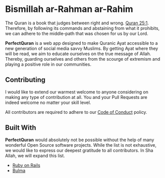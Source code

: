 # Bismillah ar-Rahman ar-Rahim

The Quran is a book that judges between right and wrong.
[Quran 25:1](https://perfectquran.co/25/1). Therefore, by following its commands
and abstaining from what it prohibits, we can adhere to the middle-path that was
chosen for us by our Lord.

__PerfectQuran__ is a web app designed to make Quranic Ayat accessible to a new
generation of social media savvy Muslims. By getting Ayat where they will be
read, we aim to educate ourselves on the true message of Allah. Thereby,
guarding ourselves and others from the scourge of extremism and playing a
positive role in our communities.

## Contributing

I would like to extend our warmest welcome to anyone considering on making any
type of contribution at all. You and your Pull Requests are indeed welcome no
matter your skill level.

All contributors are required to adhere to our 
[Code of Conduct](CODE_OF_CONDUCT.md) policy.

## Built With

__PerfectQuran__ would absolutely not be possible without the help of many
wonderful Open Source software projects. While the list is not exhaustive,
we would like to express our deepest gratitude to all contributors. In Sha
Allah, we will expand this list.

* [Ruby on Rails](http://rubyonrails.org)
* [Bulma](https://bulma.io)